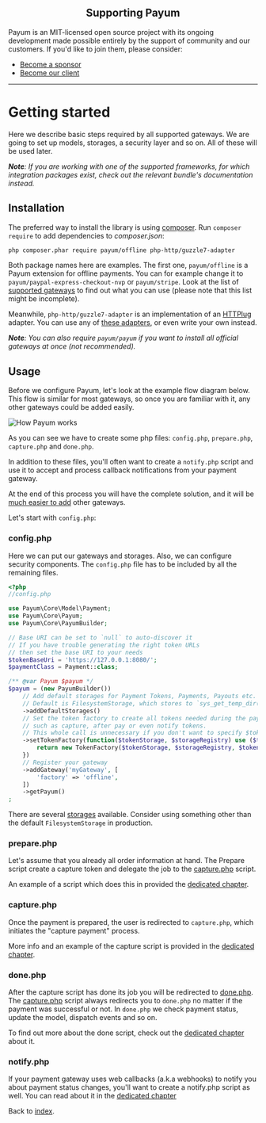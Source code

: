 <h2 align="center">Supporting Payum</h2>

Payum is an MIT-licensed open source project with its ongoing development made possible entirely by the support of community and our customers. If you'd like to join them, please consider:

- [Become a sponsor](https://www.patreon.com/makasim)
- [Become our client](http://forma-pro.com/)

---

# Getting started

Here we describe basic steps required by all supported gateways.
We are going to set up models, storages, a security layer and so on.
All of these will be used later.

_**Note**: If you are working with one of the supported frameworks, for which integration packages exist, check out the relevant bundle's documentation instead._

## Installation

The preferred way to install the library is using [composer](http://getcomposer.org/).
Run `composer require` to add dependencies to _composer.json_:

```bash
php composer.phar require payum/offline php-http/guzzle7-adapter
```

Both package names here are examples.
The first one, `payum/offline` is a Payum extension for offline payments.
You can for example change it to `payum/paypal-express-checkout-nvp` or `payum/stripe`.
Look at the list of [supported gateways](supported-gateways.md) to find out what you can use (please note that this list might be incomplete).

Meanwhile, `php-http/guzzle7-adapter` is an implementation of an [HTTPlug](http://httplug.io/) adapter.
You can use any of [these adapters](https://packagist.org/providers/php-http/client-implementation), or even write your own instead.

_**Note**: You can also require `payum/payum` if you want to install all official gateways at once (not recommended)._

## Usage

Before we configure Payum, let's look at the example flow diagram below.
This flow is similar for most gateways, so once you are familiar with it, any other gateways could be added easily.

![How Payum works](http://www.websequencediagrams.com/cgi-bin/cdraw?lz=cGFydGljaXBhbnQgcGF5cGFsLmNvbQoACwxVc2VyAAQNcHJlcGFyZS5waHAAHA1jYXB0dQAFE2RvbgAnBgpVc2VyLT4ANQs6AEUIIGEgcGF5bWVudAoAVAstLT4rAEsLOgBbCCB0b2tlbgoKAGcLLS0-AIE2CjogcmVxdWVzdCBhdXRoZW50aWNhdGlvbgoAgVkKLS0-AE0NZ2l2ZSBjb250cm9sIGJhY2sATg8tAIE-CDoAgUsFAHsHAIFTCC0-VXNlcjogc2hvdwCBQQggcmVzdWx0Cg&s=default)

As you can see we have to create some php files: `config.php`, `prepare.php`, `capture.php` and `done.php`.

In addition to these files, you'll often want to create a `notify.php` script and use it to accept and process callback notifications from your payment gateway. 

At the end of this process you will have the complete solution,
and it will be [much easier to add](paypal/express-checkout/getting-started.md) other gateways.

Let's start with `config.php`:

### config.php

Here we can put our gateways and storages. Also, we can configure security components.
The `config.php` file has to be included by all the remaining files.

```php
<?php
//config.php

use Payum\Core\Model\Payment;
use Payum\Core\Payum;
use Payum\Core\PayumBuilder;

// Base URI can be set to `null` to auto-discover it
// If you have trouble generating the right token URLs
// then set the base URI to your needs 
$tokenBaseUri = 'https://127.0.0.1:8080/';
$paymentClass = Payment::class;

/** @var Payum $payum */
$payum = (new PayumBuilder())
    // Add default storages for Payment Tokens, Payments, Payouts etc. 
    // Default is FilesystemStorage, which stores to `sys_get_temp_dir()`.
    ->addDefaultStorages()
    // Set the token factory to create all tokens needed during the payment flow,
    // such as capture, after pay or even notify tokens.
    // This whole call is unnecessary if you don't want to specify $tokenBaseUri explicitly.
    ->setTokenFactory(function($tokenStorage, $storageRegistry) use ($tokenBaseUri) {
        return new TokenFactory($tokenStorage, $storageRegistry, $tokenBaseUri);
    })
    // Register your gateway
    ->addGateway('myGateway', [
        'factory' => 'offline',
    ])
    ->getPayum()
;
```

There are several [storages](storages.md) available.
Consider using something other than the default `FilesystemStorage` in production.

### prepare.php

Let's assume that you already all order information at hand.
The Prepare script create a capture token and delegate the job to the [capture.php](examples/capture-script.md) script.

An example of a script which does this in provided the [dedicated chapter](examples/prepare-script.md).

### capture.php

Once the payment is prepared, the user is redirected to `capture.php`, which initiates the "capture payment" process.

More info and an example of the capture script is provided in the [dedicated chapter](examples/capture-script.md).

### done.php

After the capture script has done its job you will be redirected to [done.php](examples/done-script.md).
The [capture.php](examples/capture-script.md) script always redirects you to `done.php` no matter if the payment was successful or not.
In `done.php` we check payment status, update the model, dispatch events and so on.

To find out more about the done script, check out the [dedicated chapter](examples/done-script.md) about it.

### notify.php

If your payment gateway uses web callbacks (a.k.a webhooks) to notify you about payment status changes, you'll want to create a notify.php script as well. You can read about it in the [dedicated chapter](examples/notify-script.md) 

Back to [index](index.md).
